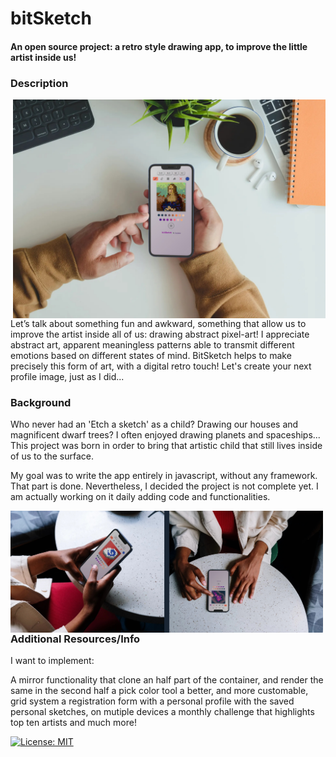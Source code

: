 # bitSketch
#### An open source project: a retro style drawing app, to improve the little artist inside us!

### Description
<img align="right"  width="500" src="./project/monnalisa.jpg">

Let’s talk about something fun and awkward, something that allow us to improve the artist inside all of us: drawing abstract pixel-art!
I appreciate abstract art, apparent meaningless patterns able to transmit different emotions based on different states of mind. BitSketch helps to make precisely this form of art, with a digital retro touch!
Let's create your next profile image, just as I did...
### Background
Who never had an 'Etch a sketch' as a child? Drawing our houses and magnificent dwarf trees? I often enjoyed drawing planets and spaceships... This project was born in order to bring that artistic child that still lives inside of us to the surface.

My goal was to write the app entirely in javascript, without any framework. That part is done. Nevertheless, I decided the project is not complete yet. I am actually working on it daily adding code and functionalities.


<img align="left" src="./project/abstract-wow.jpg" width="500">

### Additional Resources/Info
I want to implement:

A mirror functionality that clone an half part of the container, and render the same in the second half
a pick color tool
a better, and more customable, grid system
a registration form with a personal profile with the saved personal sketches, on mutiple devices
a monthly challenge that highlights top ten artists
and much more!

[![License: MIT](https://img.shields.io/badge/License-MIT-yellow.svg)](https://opensource.org/licenses/MIT) 
